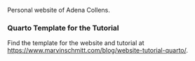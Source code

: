 Personal website of Adena Collens. 

### Quarto Template for the Tutorial
Find the template for the website and tutorial at <https://www.marvinschmitt.com/blog/website-tutorial-quarto/>.

